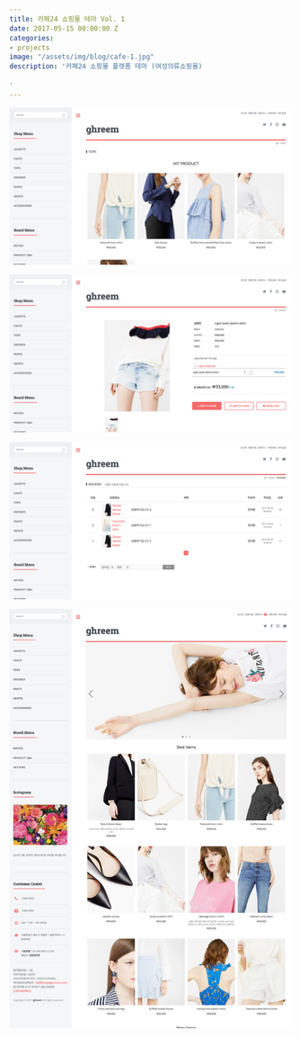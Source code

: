 ```yaml
---
title: 카페24 쇼핑몰 테마 Vol. 1
date: 2017-05-15 00:00:00 Z
categories:
- projects
image: "/assets/img/blog/cafe-1.jpg"
description: '카페24 쇼핑몰 플랫폼 테마 (여성의류쇼핑몰)

'
---
```


![](/assets/img/blog/cafe-2.jpg)

![](/assets/img/blog/cafe-3.jpg)

![](/assets/img/blog/cafe-4.jpg)

![](/assets/img/blog/cafe-5.jpg)